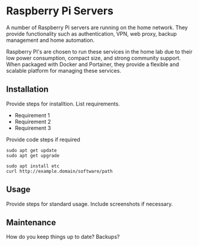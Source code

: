 # Raspberry Pi Servers

A number of Raspberry Pi servers are running on the home network. They provide functionality such as authentication, VPN, web proxy, backup management and home automation. 

Raspberry PI's are chosen to run these services in the home lab due to their low power consumption, compact size, and strong community support. When packaged with Docker and Portainer, they provide a flexible and scalable platform for managing these services.

## Installation

Provide steps for installtion. List requirements.

* Requirement 1
* Requirement 2
* Requirement 3

Provide code steps if required

    sudo apt get update
    sudo apt get upgrade

    sudo apt install etc
    curl http://example.domain/software/path

## Usage

Provide steps for standard usage. Include screenshots if necessary.

## Maintenance

How do you keep things up to date? Backups?